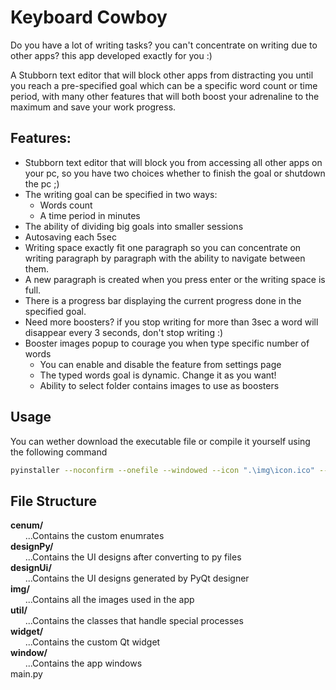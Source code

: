 # Keyboard Cowboy
Do you have a lot of writing tasks? you can't concentrate on writing due to other apps? this app developed exactly for you :)

A Stubborn text editor that will block other apps from distracting you until you reach a pre-specified goal which can be a specific word count or time period, with many other features that will both boost your adrenaline to the maximum and save your work progress.

## Features:
- Stubborn text editor that will block you from accessing all other apps on your pc, so you have two choices whether to finish the goal or shutdown the pc ;)
- The writing goal can be specified in two ways:
  - Words count
  - A time period in minutes
- The ability of dividing big goals into smaller sessions
- Autosaving each 5sec
- Writing space exactly fit one paragraph so you can concentrate on writing paragraph by paragraph with the ability to navigate between them.
- A new paragraph is created when you press enter or the writing space is full.
- There is a progress bar displaying the current progress done in the specified goal.
- Need more boosters? if you stop writing for more than 3sec a word will disappear every 3 seconds, don't stop writing :)
- Booster images popup to courage you when type specific number of words
  - You can enable and disable the feature from settings page
  - The typed words goal is dynamic. Change it as you want!
  - Ability to select folder contains images to use as boosters

## Usage
You can wether download the executable file or compile it yourself using the following command

```bash
pyinstaller --noconfirm --onefile --windowed --icon ".\img\icon.ico" --name "KEYBOARD COWBOY"  ".\main.py"
```

## File Structure
**cenum/**</br>
&nbsp;&nbsp;&nbsp;&nbsp;&nbsp;&nbsp;...Contains the custom enumrates</br>
**designPy/**</br>
&nbsp;&nbsp;&nbsp;&nbsp;&nbsp;&nbsp;...Contains the UI designs after converting to py files</br>
**designUi/**</br>
&nbsp;&nbsp;&nbsp;&nbsp;&nbsp;&nbsp;...Contains the UI designs generated by PyQt designer</br>
**img/**</br>
&nbsp;&nbsp;&nbsp;&nbsp;&nbsp;&nbsp;...Contains all the images used in the app</br>
**util/**</br>
&nbsp;&nbsp;&nbsp;&nbsp;&nbsp;&nbsp;...Contains the classes that handle special processes</br>
**widget/**</br>
&nbsp;&nbsp;&nbsp;&nbsp;&nbsp;&nbsp;...Contains the custom Qt widget</br>
**window/**</br>
&nbsp;&nbsp;&nbsp;&nbsp;&nbsp;&nbsp;...Contains the app windows</br>
main.py</br>
